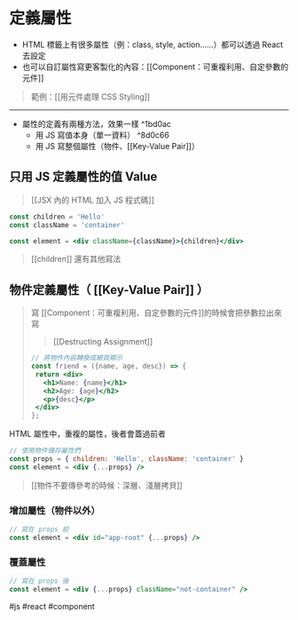 # 定義屬性
- HTML 標籤上有很多屬性（例：class, style, action......）都可以透過 React 去設定
- 也可以自訂屬性寫更客製化的內容：[[Component：可重複利用、自定參數的元件]]
>範例：[[用元件處理 CSS Styling]]

---

- 屬性的定義有兩種方法，效果一樣 ^1bd0ac
	- 用 JS 寫值本身（單一資料） ^8d0c66
	- 用 JS 寫整個屬性（物件、[[Key-Value Pair]]）

## 只用 JS 定義屬性的值 Value

>[[JSX 內的 HTML 加入 JS 程式碼]]

```jsx
const children = 'Hello'
const className = 'container'

const element = <div className={className}>{children}</div>
```
>[[children]] 還有其他寫法

## 物件定義屬性（ [[Key-Value Pair]] ）
>寫 [[Component：可重複利用、自定參數的元件]]的時候會把參數拉出來寫
>>[[Destructing Assignment]]
>```jsx
>// 將物件內容轉換成網頁顯示
>const friend = ({name, age, desc}) => {
>  return <div>
>    <h1>Name: {name}</h1>
>    <h2>Age: {age}</h2>
>    <p>{desc}</p>
>  </div>
>};
>```
>

HTML 屬性中，重複的屬性，後者會蓋過前者
```jsx
// 使用物件儲存屬性們
const props = { children: 'Hello', className: 'container' }
const element = <div {...props} />
```
>[[物件不要傳參考的時候：深層、淺層拷貝]]

### 增加屬性（物件以外）
```jsx
// 寫在 props 前
const element = <div id="app-root" {...props} />
```
### 覆蓋屬性
```jsx
// 寫在 props 後
const element = <div {...props} className="not-container" />
```


#js #react #component 